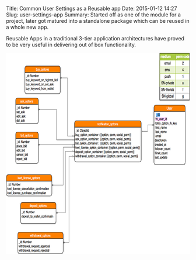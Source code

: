 Title: Common User Settings as a Reusable app
Date: 2015-01-12 14:27
Slug: user-settings-app
Summary: Started off as one of the module for a project, later got matured into a standalone package which can be reused in a whole new app.

Reusable Apps in a traditional 3-tier application architectures have proved to be very useful in 
delivering out of box functionality.

<img src="../../images/diy/reusable_app.png" width="750" height="550">
